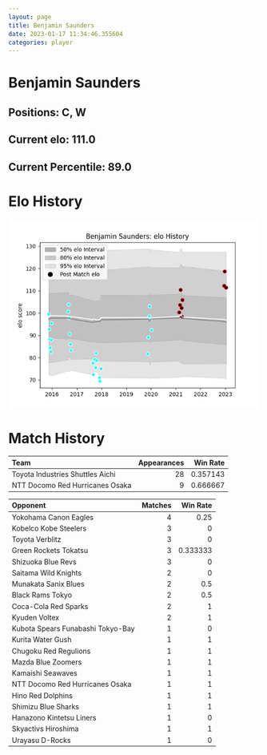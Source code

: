 ```yaml
---  
layout: page  
title: Benjamin Saunders  
date: 2023-01-17 11:34:46.355604  
categories: player  
---
```

# Benjamin Saunders

## Positions: C, W

## Current elo: 111.0

## Current Percentile: 89.0

# Elo History


![elo history](history_BenjaminSaunders.png)
# Match History


| Team                             |   Appearances |   Win Rate |
|:---------------------------------|--------------:|-----------:|
| Toyota Industries Shuttles Aichi |            28 |   0.357143 |
| NTT Docomo Red Hurricanes Osaka  |             9 |   0.666667 |

| Opponent                          |   Matches |   Win Rate |
|:----------------------------------|----------:|-----------:|
| Yokohama Canon Eagles             |         4 |   0.25     |
| Kobelco Kobe Steelers             |         3 |   0        |
| Toyota Verblitz                   |         3 |   0        |
| Green Rockets Tokatsu             |         3 |   0.333333 |
| Shizuoka Blue Revs                |         3 |   0        |
| Saitama Wild Knights              |         2 |   0        |
| Munakata Sanix Blues              |         2 |   0.5      |
| Black Rams Tokyo                  |         2 |   0.5      |
| Coca-Cola Red Sparks              |         2 |   1        |
| Kyuden Voltex                     |         2 |   1        |
| Kubota Spears Funabashi Tokyo-Bay |         1 |   0        |
| Kurita Water Gush                 |         1 |   1        |
| Chugoku Red Regulions             |         1 |   1        |
| Mazda Blue Zoomers                |         1 |   1        |
| Kamaishi Seawaves                 |         1 |   1        |
| NTT Docomo Red Hurricanes Osaka   |         1 |   1        |
| Hino Red Dolphins                 |         1 |   1        |
| Shimizu Blue Sharks               |         1 |   1        |
| Hanazono Kintetsu Liners          |         1 |   0        |
| Skyactivs Hiroshima               |         1 |   1        |
| Urayasu D-Rocks                   |         1 |   0        |